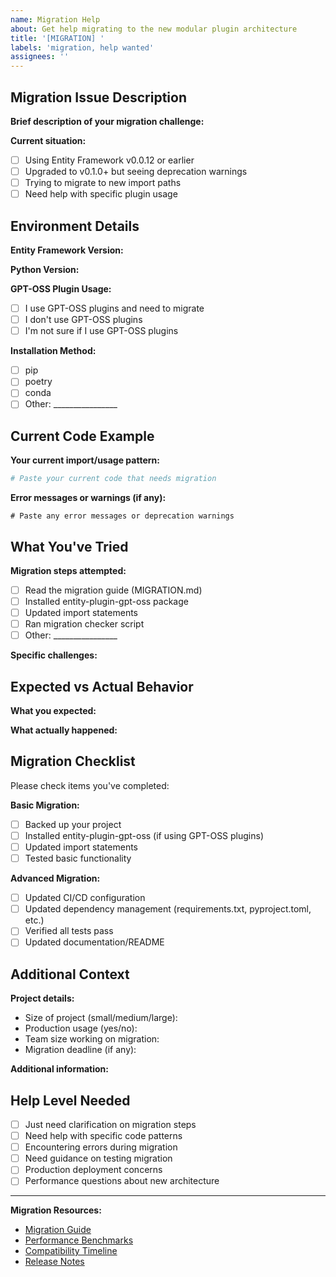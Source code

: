 ```yaml
---
name: Migration Help
about: Get help migrating to the new modular plugin architecture
title: '[MIGRATION] '
labels: 'migration, help wanted'
assignees: ''
---
```


## Migration Issue Description

**Brief description of your migration challenge:**
<!-- Describe what you're trying to migrate or what's not working -->

**Current situation:**
- [ ] Using Entity Framework v0.0.12 or earlier
- [ ] Upgraded to v0.1.0+ but seeing deprecation warnings
- [ ] Trying to migrate to new import paths
- [ ] Need help with specific plugin usage

## Environment Details

**Entity Framework Version:**
<!-- Run: python -c "import entity; print(entity.__version__)" -->

**Python Version:**
<!-- Run: python --version -->

**GPT-OSS Plugin Usage:**
- [ ] I use GPT-OSS plugins and need to migrate
- [ ] I don't use GPT-OSS plugins
- [ ] I'm not sure if I use GPT-OSS plugins

**Installation Method:**
- [ ] pip
- [ ] poetry
- [ ] conda
- [ ] Other: ________________

## Current Code Example

**Your current import/usage pattern:**
```python
# Paste your current code that needs migration
```

**Error messages or warnings (if any):**
```
# Paste any error messages or deprecation warnings
```

## What You've Tried

**Migration steps attempted:**
- [ ] Read the migration guide (MIGRATION.md)
- [ ] Installed entity-plugin-gpt-oss package
- [ ] Updated import statements
- [ ] Ran migration checker script
- [ ] Other: ________________

**Specific challenges:**
<!-- Describe what's blocking you from completing the migration -->

## Expected vs Actual Behavior

**What you expected:**
<!-- Describe what you thought should happen -->

**What actually happened:**
<!-- Describe what you observed instead -->

## Migration Checklist

Please check items you've completed:

**Basic Migration:**
- [ ] Backed up your project
- [ ] Installed entity-plugin-gpt-oss (if using GPT-OSS plugins)
- [ ] Updated import statements
- [ ] Tested basic functionality

**Advanced Migration:**
- [ ] Updated CI/CD configuration
- [ ] Updated dependency management (requirements.txt, pyproject.toml, etc.)
- [ ] Verified all tests pass
- [ ] Updated documentation/README

## Additional Context

**Project details:**
- Size of project (small/medium/large):
- Production usage (yes/no):
- Team size working on migration:
- Migration deadline (if any):

**Additional information:**
<!-- Add any other context about the migration challenge -->

## Help Level Needed

- [ ] Just need clarification on migration steps
- [ ] Need help with specific code patterns
- [ ] Encountering errors during migration
- [ ] Need guidance on testing migration
- [ ] Production deployment concerns
- [ ] Performance questions about new architecture

---

**Migration Resources:**
- [Migration Guide](../MIGRATION.md)
- [Performance Benchmarks](../benchmarks/import_performance_report.md)
- [Compatibility Timeline](../COMPATIBILITY_TIMELINE.md)
- [Release Notes](../RELEASE_NOTES.md)
